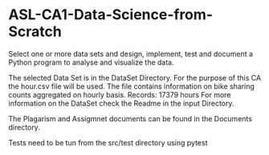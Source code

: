 # ASL-CA1-Data-Science-from-Scratch
Select one or more data sets and design, implement, test and document a Python program to analyse and visualize the data.

The selected Data Set is in the DataSet Directory.
For the purpose of this CA the hour.csv file will be used.
The file contains information on bike sharing counts aggregated on hourly basis. Records: 17379 hours
For more information on the DataSet check the Readme in the input Directory.

The Plagarism and Assigmnet documents can be found in the Documents directory.

Tests need to be tun from the src/test directory using pytest